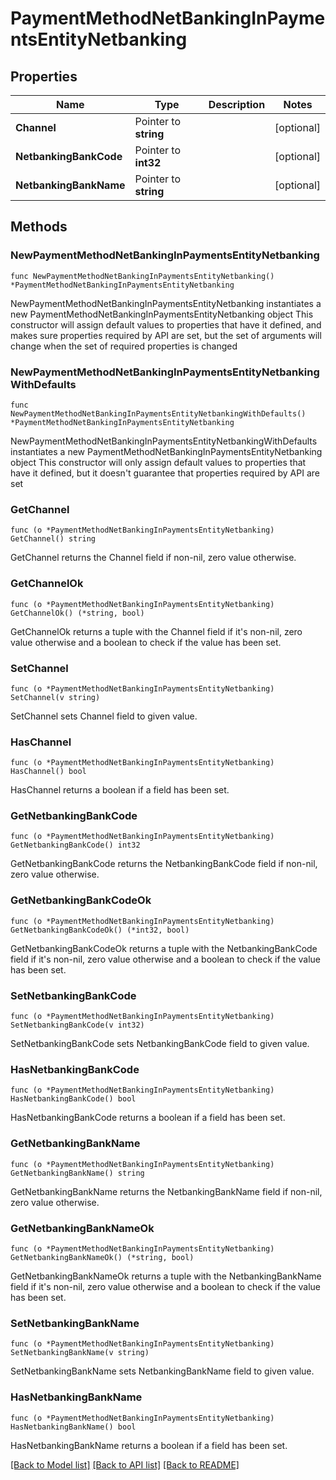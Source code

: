 # PaymentMethodNetBankingInPaymentsEntityNetbanking

## Properties

Name | Type | Description | Notes
------------ | ------------- | ------------- | -------------
**Channel** | Pointer to **string** |  | [optional] 
**NetbankingBankCode** | Pointer to **int32** |  | [optional] 
**NetbankingBankName** | Pointer to **string** |  | [optional] 

## Methods

### NewPaymentMethodNetBankingInPaymentsEntityNetbanking

`func NewPaymentMethodNetBankingInPaymentsEntityNetbanking() *PaymentMethodNetBankingInPaymentsEntityNetbanking`

NewPaymentMethodNetBankingInPaymentsEntityNetbanking instantiates a new PaymentMethodNetBankingInPaymentsEntityNetbanking object
This constructor will assign default values to properties that have it defined,
and makes sure properties required by API are set, but the set of arguments
will change when the set of required properties is changed

### NewPaymentMethodNetBankingInPaymentsEntityNetbankingWithDefaults

`func NewPaymentMethodNetBankingInPaymentsEntityNetbankingWithDefaults() *PaymentMethodNetBankingInPaymentsEntityNetbanking`

NewPaymentMethodNetBankingInPaymentsEntityNetbankingWithDefaults instantiates a new PaymentMethodNetBankingInPaymentsEntityNetbanking object
This constructor will only assign default values to properties that have it defined,
but it doesn't guarantee that properties required by API are set

### GetChannel

`func (o *PaymentMethodNetBankingInPaymentsEntityNetbanking) GetChannel() string`

GetChannel returns the Channel field if non-nil, zero value otherwise.

### GetChannelOk

`func (o *PaymentMethodNetBankingInPaymentsEntityNetbanking) GetChannelOk() (*string, bool)`

GetChannelOk returns a tuple with the Channel field if it's non-nil, zero value otherwise
and a boolean to check if the value has been set.

### SetChannel

`func (o *PaymentMethodNetBankingInPaymentsEntityNetbanking) SetChannel(v string)`

SetChannel sets Channel field to given value.

### HasChannel

`func (o *PaymentMethodNetBankingInPaymentsEntityNetbanking) HasChannel() bool`

HasChannel returns a boolean if a field has been set.

### GetNetbankingBankCode

`func (o *PaymentMethodNetBankingInPaymentsEntityNetbanking) GetNetbankingBankCode() int32`

GetNetbankingBankCode returns the NetbankingBankCode field if non-nil, zero value otherwise.

### GetNetbankingBankCodeOk

`func (o *PaymentMethodNetBankingInPaymentsEntityNetbanking) GetNetbankingBankCodeOk() (*int32, bool)`

GetNetbankingBankCodeOk returns a tuple with the NetbankingBankCode field if it's non-nil, zero value otherwise
and a boolean to check if the value has been set.

### SetNetbankingBankCode

`func (o *PaymentMethodNetBankingInPaymentsEntityNetbanking) SetNetbankingBankCode(v int32)`

SetNetbankingBankCode sets NetbankingBankCode field to given value.

### HasNetbankingBankCode

`func (o *PaymentMethodNetBankingInPaymentsEntityNetbanking) HasNetbankingBankCode() bool`

HasNetbankingBankCode returns a boolean if a field has been set.

### GetNetbankingBankName

`func (o *PaymentMethodNetBankingInPaymentsEntityNetbanking) GetNetbankingBankName() string`

GetNetbankingBankName returns the NetbankingBankName field if non-nil, zero value otherwise.

### GetNetbankingBankNameOk

`func (o *PaymentMethodNetBankingInPaymentsEntityNetbanking) GetNetbankingBankNameOk() (*string, bool)`

GetNetbankingBankNameOk returns a tuple with the NetbankingBankName field if it's non-nil, zero value otherwise
and a boolean to check if the value has been set.

### SetNetbankingBankName

`func (o *PaymentMethodNetBankingInPaymentsEntityNetbanking) SetNetbankingBankName(v string)`

SetNetbankingBankName sets NetbankingBankName field to given value.

### HasNetbankingBankName

`func (o *PaymentMethodNetBankingInPaymentsEntityNetbanking) HasNetbankingBankName() bool`

HasNetbankingBankName returns a boolean if a field has been set.


[[Back to Model list]](../README.md#documentation-for-models) [[Back to API list]](../README.md#documentation-for-api-endpoints) [[Back to README]](../README.md)


